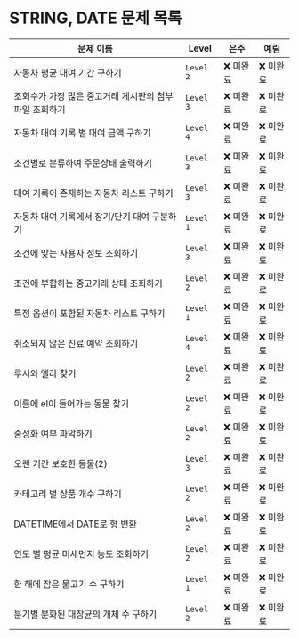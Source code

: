 # STRING, DATE 문제 목록

| **문제 이름**                                     | **Level**  | **은주**    | **예림**    |
|---------------------------------------------------|------------|-------------|-------------|
| 자동차 평균 대여 기간 구하기                      | `Level 2`  | ❌ 미완료   | ❌ 미완료   |
| 조회수가 가장 많은 중고거래 게시판의 첨부파일 조회하기 | `Level 3`  | ❌ 미완료   | ❌ 미완료   |
| 자동차 대여 기록 별 대여 금액 구하기              | `Level 4`  | ❌ 미완료   | ❌ 미완료   |
| 조건별로 분류하여 주문상태 출력하기               | `Level 3`  | ❌ 미완료   | ❌ 미완료   |
| 대여 기록이 존재하는 자동차 리스트 구하기         | `Level 3`  | ❌ 미완료   | ❌ 미완료   |
| 자동차 대여 기록에서 장기/단기 대여 구분하기      | `Level 1`  | ❌ 미완료   | ❌ 미완료   |
| 조건에 맞는 사용자 정보 조회하기                  | `Level 3`  | ❌ 미완료   | ❌ 미완료   |
| 조건에 부합하는 중고거래 상태 조회하기            | `Level 2`  | ❌ 미완료   | ❌ 미완료   |
| 특정 옵션이 포함된 자동차 리스트 구하기           | `Level 1`  | ❌ 미완료   | ❌ 미완료   |
| 취소되지 않은 진료 예약 조회하기                  | `Level 4`  | ❌ 미완료   | ❌ 미완료   |
| 루시와 엘라 찾기                                 | `Level 2`  | ❌ 미완료   | ❌ 미완료   |
| 이름에 el이 들어가는 동물 찾기                    | `Level 2`  | ❌ 미완료   | ❌ 미완료   |
| 중성화 여부 파악하기                             | `Level 2`  | ❌ 미완료   | ❌ 미완료   |
| 오랜 기간 보호한 동물(2)                         | `Level 3`  | ❌ 미완료   | ❌ 미완료   |
| 카테고리 별 상품 개수 구하기                      | `Level 2`  | ❌ 미완료   | ❌ 미완료   |
| DATETIME에서 DATE로 형 변환                       | `Level 2`  | ❌ 미완료   | ❌ 미완료   |
| 연도 별 평균 미세먼지 농도 조회하기              | `Level 2`  | ❌ 미완료   | ❌ 미완료   |
| 한 해에 잡은 물고기 수 구하기                    | `Level 1`  | ❌ 미완료   | ❌ 미완료   |
| 분기별 분화된 대장균의 개체 수 구하기             | `Level 2`  | ❌ 미완료   | ❌ 미완료   |
